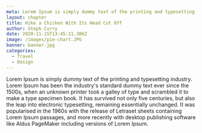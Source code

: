 ```yaml
---
meta: Lorem Ipsum is simply dummy text of the printing and typesetting industry.
layout: chapter
title: Hike a Chicken With Its Head Cut Off
author: Steph Curry
date: 2020-11-15T13:45:11.306Z
image: /images/pie-chart.JPG
banner: banner.jpg
categories:
  - Travel
  - Design
---
```


Lorem Ipsum is simply dummy text of the printing and typesetting industry. Lorem Ipsum has been the industry's standard dummy text ever since the 1500s, when an unknown printer took a galley of type and scrambled it to make a type specimen book. It has survived not only five centuries, but also the leap into electronic typesetting, remaining essentially unchanged. It was popularised in the 1960s with the release of Letraset sheets containing Lorem Ipsum passages, and more recently with desktop publishing software like Aldus PageMaker including versions of Lorem Ipsum.